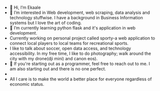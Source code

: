 - 👋 Hi, I’m Ekaale
- 👀 I’m interested in Web development, web scraping, data analysis and technology stuffwise. I have a background in Business Information systems but I love the art of coding. 
- 🌱 I’m currently learning python flask and it's application in web development. 
- Currently working on personal project called sporty-a web application to connect local players to local teams for recreational sports. 
- I like to talk about soccer, open data access, and technology accessibility. In my free time, I like to do photography; walk around the city with my drone(dji mini) and canon eos). 
- 💞️ If you're starting out as a programmer, feel free to reach out to me. I am also starting out and there is no one perfect.
- 
- All I care is to make the world a better place for everyone regardless of economic status. 
<!---
gilbertekalea/gilbertekalea is a ✨ special ✨ repository because its `README.md` (this file) appears on your GitHub profile.
You can click the Preview link to take a look at your changes.
--->
